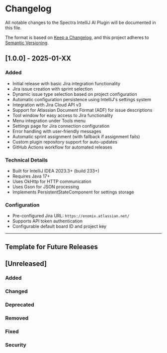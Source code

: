 # Changelog

All notable changes to the Spectra IntelliJ AI Plugin will be documented in this file.

The format is based on [Keep a Changelog](https://keepachangelog.com/en/1.0.0/),
and this project adheres to [Semantic Versioning](https://semver.org/spec/v2.0.0.html).

## [1.0.0] - 2025-01-XX

### Added
- Initial release with basic Jira integration functionality
- Jira issue creation with sprint selection
- Dynamic issue type selection based on project configuration
- Automatic configuration persistence using IntelliJ's settings system
- Integration with Jira Cloud API v3
- Support for Atlassian Document Format (ADF) for issue descriptions
- Tool window for easy access to Jira functionality
- Menu integration under Tools menu
- Settings page for Jira connection configuration
- Error handling with user-friendly messages
- Automatic sprint assignment (with fallback if assignment fails)
- Custom plugin repository support for auto-updates
- GitHub Actions workflow for automated releases

### Technical Details
- Built for IntelliJ IDEA 2023.3+ (build 233+)
- Requires Java 17+
- Uses OkHttp for HTTP communication
- Uses Gson for JSON processing
- Implements PersistentStateComponent for settings storage

### Configuration
- Pre-configured Jira URL: `https://enomix.atlassian.net/`
- Supports API token authentication
- Configurable default board ID and project key

---

## Template for Future Releases

## [Unreleased]

### Added
### Changed
### Deprecated
### Removed
### Fixed
### Security
